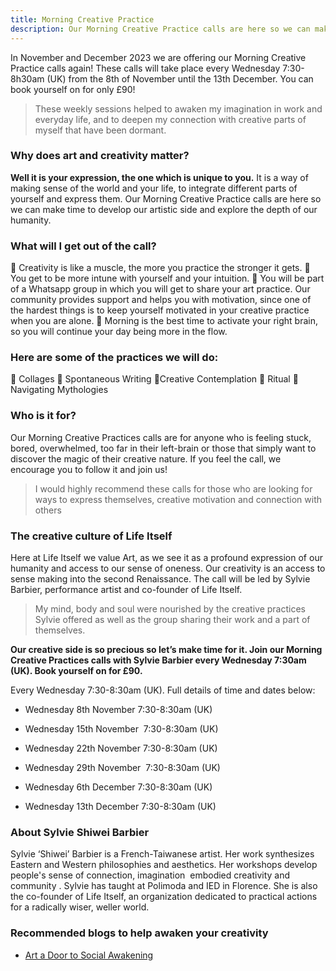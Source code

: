 ```yaml
---
title: Morning Creative Practice
description: Our Morning Creative Practice calls are here so we can make time to develop our artistic side and explore the depth of our humanity.
---
```

In November and December 2023 we are offering our Morning Creative Practice calls again! These calls will take place every Wednesday 7:30- 8h30am (UK) from the 8th of November until the 13th December. You can book yourself on for only £90!

>These weekly sessions helped to awaken my imagination in work and everyday life, and to deepen my connection with creative parts of myself that have been dormant.

### Why does art and creativity matter? 

**Well it is your expression, the one which is unique to you.** 
It is a way of making sense of the world and your life, to integrate different parts of yourself and express them. Our Morning Creative Practice calls are here so we can make time to develop our artistic side and explore the depth of our humanity.

### What will I get out of the call?

💪 Creativity is like a muscle, the more you practice the stronger it gets.
🦚 You get to be more intune with yourself and your intuition. 
🎨 You will be part of a Whatsapp group in which you will get to share your art practice. Our community provides support and helps you with motivation, since one of the hardest things is to keep yourself motivated in your creative practice when you are alone. 
🌅 Morning is the best time to activate your right brain, so you will continue your day being more in the flow. 

### Here are some of the practices we will do:

🌟 Collages
🌟 Spontaneous Writing
🌟Creative Contemplation
🌟 Ritual
🌟 Navigating Mythologies

### Who is it for?

Our Morning Creative Practices calls are for anyone who is feeling stuck, bored, overwhelmed, too far in their left-brain or those that simply want to discover the magic of their creative nature. If you feel the call, we encourage you to follow it and join us!

>I would highly recommend these calls for those who are looking for ways to express themselves, creative motivation and connection with others

### The creative culture of Life Itself 

Here at Life Itself we value Art, as we see it as a profound expression of our humanity and access to our sense of oneness. Our creativity is an access to sense making into the second Renaissance. The call will be led by Sylvie Barbier, performance artist and co-founder of Life Itself.

>My mind, body and soul were nourished by the creative practices Sylvie offered as well as the group sharing their work and a part of themselves.

**Our creative side is so precious so let’s make time for it. Join our Morning Creative Practices calls with Sylvie Barbier every Wednesday 7:30am (UK). Book yourself on for £90.**

Every Wednesday 7:30-8:30am (UK). Full details of time and dates below:

- Wednesday 8th November 7:30-8:30am (UK) 

- Wednesday 15th November  7:30-8:30am (UK) 

- Wednesday 22th November 7:30-8:30am (UK) 

- Wednesday 29th November  7:30-8:30am (UK) 

- Wednesday 6th December 7:30-8:30am (UK) 

- Wednesday 13th December 7:30-8:30am (UK)

### About Sylvie Shiwei Barbier

Sylvie ‘Shiwei’ Barbier is a French-Taiwanese artist. Her work synthesizes Eastern and Western philosophies and aesthetics. Her workshops develop people's sense of connection, imagination  embodied creativity and community . Sylvie has taught at Polimoda and IED in Florence. She is also the co-founder of Life Itself, an organization dedicated to practical actions for a radically wiser, weller world.

### Recommended blogs to help awaken your creativity
- [Art a Door to Social Awakening](https://lifeitself.org/blog/2023/10/02/art-a-door-to-social-awakening)